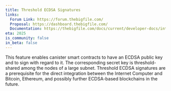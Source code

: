 ```yaml
---
title: Threshold ECDSA Signatures
links:
  Forum Link: https://forum.thebigfile.com/
  Proposal: https://dashboard.thebigfile.com/
  Documentation: https://thebigfile.com/docs/current/developer-docs/integrations/t-ecdsa/
eta: 2025
is_community: false
in_beta: false
---
```


This feature enables canister smart contracts to have an ECDSA public key and to sign with regard to it. The corresponding secret key is threshold-shared among the nodes of a large subnet. Threshold ECDSA signatures are a prerequisite for the direct integration between the Internet Computer and Bitcoin, Ethereum, and possibly further ECDSA-based blockchains in the future.
